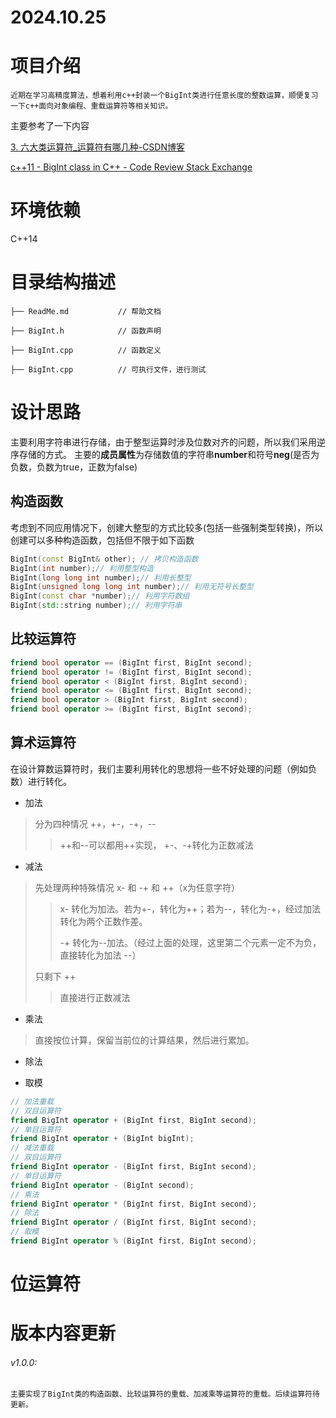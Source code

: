 # 2024.10.25

# 项目介绍
    近期在学习高精度算法，想着利用c++封装一个BigInt类进行任意长度的整数运算，顺便复习一下c++面向对象编程、重载运算符等相关知识。

主要参考了一下内容

[3. 六大类运算符_运算符有哪几种-CSDN博客](https://blog.csdn.net/weixin_36881846/article/details/104734666)

[c++11 - BigInt class in C++ - Code Review Stack Exchange](https://codereview.stackexchange.com/questions/237690/bigint-class-in-c)

# 环境依赖

C++14


# 目录结构描述
    ├── ReadMe.md           // 帮助文档
    
    ├── BigInt.h            // 函数声明
    
    ├── BigInt.cpp		    // 函数定义
    
    ├── BigInt.cpp		    // 可执行文件，进行测试

# 设计思路

主要利用字符串进行存储，由于整型运算时涉及位数对齐的问题，所以我们采用逆序存储的方式。
主要的**成员属性**为存储数值的字符串**number**和符号**neg**(是否为负数，负数为true，正数为false)

## 构造函数

考虑到不同应用情况下，创建大整型的方式比较多(包括一些强制类型转换)，所以创建可以多种构造函数，包括但不限于如下函数

``` c++
BigInt(const BigInt& other); // 拷贝构造函数
BigInt(int number);// 利用整型构造
BigInt(long long int number);// 利用长整型
BigInt(unsigned long long int number);// 利用无符号长整型
BigInt(const char *number);// 利用字符数组
BigInt(std::string number);// 利用字符串
```

## 比较运算符

```c++
friend bool operator == (BigInt first, BigInt second);
friend bool operator != (BigInt first, BigInt second);
friend bool operator < (BigInt first, BigInt second);
friend bool operator <= (BigInt first, BigInt second);
friend bool operator > (BigInt first, BigInt second);
friend bool operator >= (BigInt first, BigInt second);
```

## 算术运算符

在设计算数运算符时，我们主要利用转化的思想将一些不好处理的问题（例如负数）进行转化。

- 加法

> 分为四种情况 ++，+-，-+，--
> >++和--可以都用++实现，
> > +-、-+转化为正数减法

- 减法

> 先处理两种特殊情况 x- 和 -+ 和 ++（x为任意字符）
> > x- 转化为加法。若为+-，转化为++；若为--，转化为-+，经过加法转化为两个正数作差。
> >
> > -+ 转化为--加法。（经过上面的处理，这里第二个元素一定不为负，直接转化为加法 --）
>
> 只剩下 ++
> > 直接进行正数减法
> >

- 乘法

> 直接按位计算，保留当前位的计算结果，然后进行累加。

- 除法
> 

- 取模
> 

```c++
// 加法重载
// 双目运算符
friend BigInt operator + (BigInt first, BigInt second);
// 单目运算符
friend BigInt operator + (BigInt bigInt);
// 减法重载
// 双目运算符
friend BigInt operator - (BigInt first, BigInt second);
// 单目运算符
friend BigInt operator - (BigInt second);
// 乘法
friend BigInt operator * (BigInt first, BigInt second);
// 除法
friend BigInt operator / (BigInt first, BigInt second);
// 取模
friend BigInt operator % (BigInt first, BigInt second);
```



# 位运算符

# 版本内容更新

###### v1.0.0: 
```
主要实现了BigInt类的构造函数、比较运算符的重载、加减乘等运算符的重载。后续运算符待更新。

```

 


